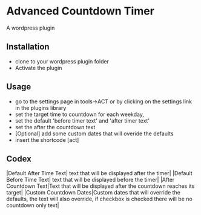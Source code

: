 # Advanced Countdown Timer
A wordpress plugin 

## Installation
- clone to your wordpress plugin folder
- Activate the plugin

## Usage
- go to the settings page in tools->ACT or by clicking on the settings link in the plugins library
- set the target time to countdown for each weekday,
- set the default 'before timer text' and 'after timer text'
- set the after the countdown text
- [Optional] add some custom dates that will overide the defaults
- insert the shortcode [act]

## Codex
|Default After Time Text| text that will be displayed after the timer|
|Default Before Time Text| text that will be displayed before the timer|
|After Countdown Text|Text that will be displayed after the countdown reaches its target|
|Custom Countdown Dates|Custom dates that will override the defaults, the text will also override, if checkbox is checked there will be no countdown only text|
